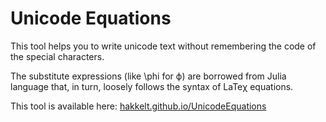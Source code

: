 # Unicode Equations

This tool helps you to write unicode text without remembering the code of the special characters.

The substitute expressions (like \phi for ϕ) are borrowed from Julia language that, in turn, loosely follows the syntax of LaTeχ equations.

This tool is available here: [hakkelt.github.io/UnicodeEquations](https://hakkelt.github.io/UnicodeEquations)
